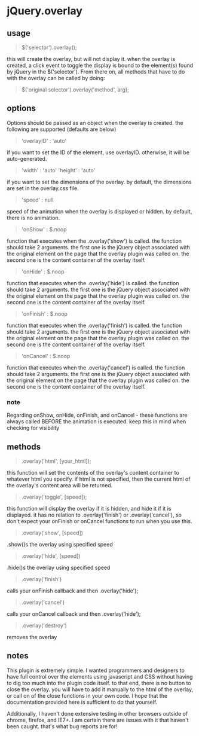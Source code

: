 jQuery.overlay
==============
usage
-----
> $('selector').overlay();

this will create the overlay, but will not display it.  when the overlay is created, a click event to toggle the display is bound to the element(s) found by jQuery in the $('selector').  From there on, all methods that have to do with the overlay can be called by doing:

> $('original selector').overlay('method', arg);

options
-------
Options should be passed as an object when the overlay is created. the following are supported (defaults are below)

> 'overlayID' : 'auto'

if you want to set the ID of the element, use overlayID.  otherwise, it will be auto-generated.

> 'width' : 'auto'
> 'height' : 'auto'

if you want to set the dimensions of the overlay.  by default, the dimensions are set in the overlay.css file.

> 'speed' : null

speed of the animation when the overlay is displayed or hidden.  by default, there is no animation.

> 'onShow' : $.noop

function that executes when the .overlay('show') is called.  the function should take 2 arguments.  the first one is the jQuery object associated with the original element on the page that the overlay plugin was called on.  the second one is the content container of the overlay itself.

> 'onHide' : $.noop

function that executes when the .overlay('hide') is called.  the function should take 2 arguments.  the first one is the jQuery object associated with the original element on the page that the overlay plugin was called on.  the second one is the content container of the overlay itself.

> 'onFinish' : $.noop

function that executes when the .overlay('finish') is called.  the function should take 2 arguments.  the first one is the jQuery object associated with the original element on the page that the overlay plugin was called on.  the second one is the content container of the overlay itself.

> 'onCancel' : $.noop

function that executes when the .overlay('cancel') is called.  the function should take 2 arguments.  the first one is the jQuery object associated with the original element on the page that the overlay plugin was called on.  the second one is the content container of the overlay itself.

### note
Regarding onShow, onHide, onFinish, and onCancel - these functions are always called BEFORE the animation is executed.  keep this in mind when checking for visibility

methods
-------

> .overlay('html', [your_html]);

this function will set the contents of the overlay's content container to whatever html you specify.  if html is not specified, then the current html of the overlay's content area will be returned.

> .overlay('toggle', [speed]);

this function will display the overlay if it is hidden, and hide it if it is displayed.  it has no relation to .overlay('finish') or .overlay('cancel'), so don't expect your onFinish or onCancel functions to run when you use this.

> .overlay('show', [speed])

.show()s the overlay using specified speed

> .overlay('hide', [speed])

.hide()s the overlay using specified speed

> .overlay('finish')

calls your onFinish callback and then .overlay('hide');

> .overlay('cancel')

calls your onCancel callback and then .overlay('hide');

> .overlay('destroy')

removes the overlay

notes
-----

This plugin is extremely simple.  I wanted programmers and designers to have full control over the elements using javascript and CSS without having to dig too much into the plugin code itself.  to that end, there is no button to close the overlay.  you will have to add it manually to the html of the overlay, or call on of the close functions in your own code.  I hope that the documentation provided here is sufficient to do that yourself.

Additionally, I haven't done extensive testing in other browsers outside of chrome, firefox, and IE7+.  I am certain there are issues with it that haven't been caught.  that's what bug reports are for!




